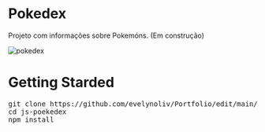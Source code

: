 # Pokedex

Projeto com informações sobre Pokemóns. (Em construção)


![pokedex](https://user-images.githubusercontent.com/87208591/158021216-125fa64e-b654-458e-9ba1-776874bd7d63.png)

# Getting Starded

<pre>
git clone https://github.com/evelynoliv/Portfolio/edit/main/pokedex
cd js-poekedex
npm install
</pre>

